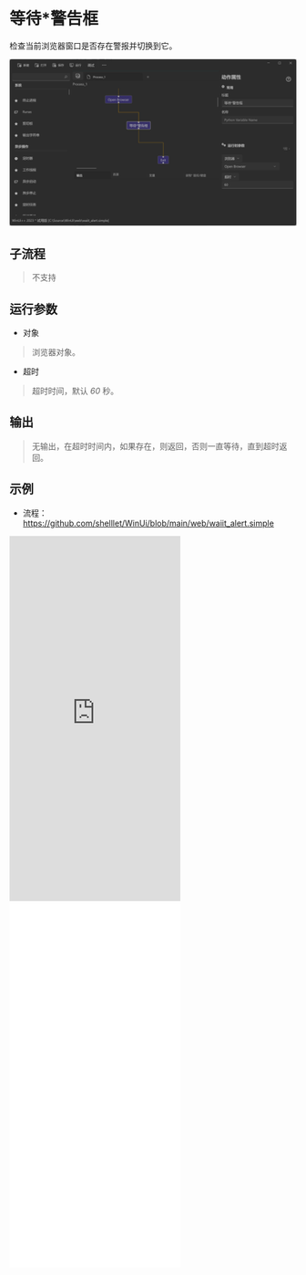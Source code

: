 # 等待*警告框
检查当前浏览器窗口是否存在警报并切换到它。

![WebWaitAlert](./images/13.png ':size=90%')

## 子流程
> 不支持


## 运行参数
* 对象
>   浏览器对象。
* 超时
>   超时时间，默认 *60* 秒。


## 输出

> 无输出，在超时时间内，如果存在，则返回，否则一直等待，直到超时返回。


## 示例

* 流程：https://github.com/shelllet/WinUi/blob/main/web/waiit_alert.simple

<iframe type="text/html" height="640px" src="https://www.youtube.com/embed/T7o8OC61bMY" frameborder="0"></iframe>

<iframe src="//player.bilibili.com/player.html?bvid=BV1fy411Y7Vr&page=1&autoplay=0" height='640px' scrolling="no" frameborder="no" framespacing="0" allowfullscreen="true"></iframe>